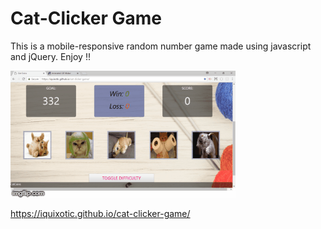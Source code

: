 # Cat-Clicker Game 

This is a mobile-responsive random number game made using javascript and jQuery. Enjoy !!

<!-- ![alt text](assets/gif/catGif1.png) -->

![alt text](assets/gif/2f6gk5.gif)


https://iquixotic.github.io/cat-clicker-game/ 